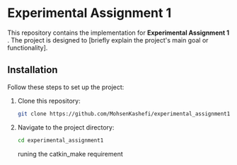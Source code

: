 # Experimental Assignment 1

This repository contains the implementation for **Experimental Assignment 1** . The project is designed to [briefly explain the project's main goal or functionality].


## Installation

Follow these steps to set up the project:

1. Clone this repository:
   ```bash
   git clone https://github.com/MohsenKashefi/experimental_assignment1.git
   ```

2. Navigate to the project directory:
   ```bash
   cd experimental_assignment1
   ```
   runing the catkin_make requirement




